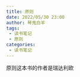 ```yaml
---
title: 原则
date: 2022/05/30 23:00
author: 琴鬼白羊
tags:
 - 读书笔记
 - 原则
categories:
 - 读书笔记
---
```


原则这本书的作者是瑞达利欧